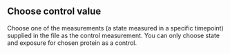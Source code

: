 ## Choose control value

Choose one of the measurements (a state measured in a specific timepoint) supplied in the file as the control measurement. You can only choose state and exposure for chosen protein as a control.
